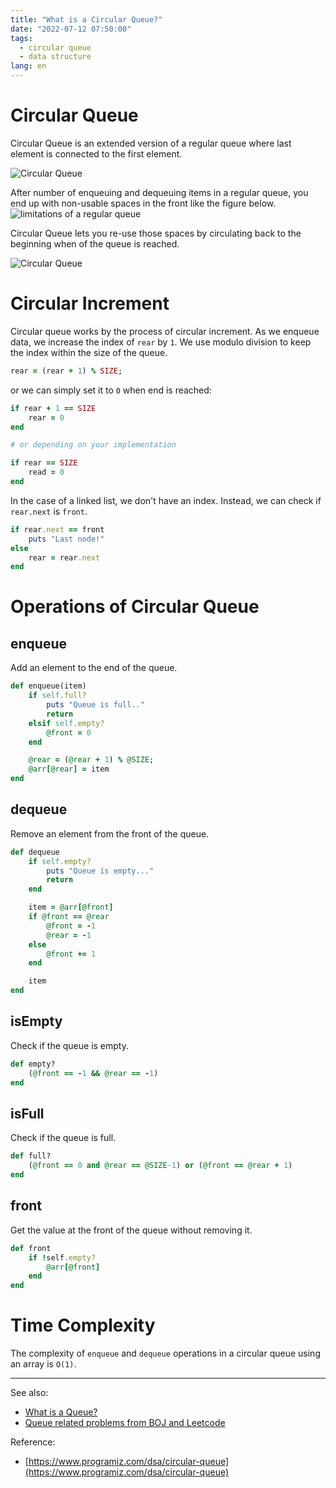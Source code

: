 ```yaml
---
title: "What is a Circular Queue?"
date: "2022-07-12 07:50:00"
tags: 
  - circular queue
  - data structure
lang: en
---
```


# Circular Queue
Circular Queue is an extended version of a regular queue where last element is connected to the first element.

![Circular Queue](/images/posts/what-is-a-circular-queue/circular-queue2.svg)

After number of enqueuing and dequeuing items in a regular queue, you end up with non-usable spaces in the front like the figure below.
![limitations of a regular queue](/images/posts/what-is-a-queue/queue3.svg)

Circular Queue lets you re-use those spaces by circulating back to the beginning when of the queue is reached.

![Circular Queue](/images/posts/what-is-a-queue/circular-queue.svg)

# Circular Increment
Circular queue works by the process of circular increment. As we enqueue data, we increase the index of `rear` by `1`. 
We use modulo division to keep the index within the size of the queue.
```rb
rear = (rear + 1) % SIZE;
```

or we can simply set it to `0` when end is reached:
```rb
if rear + 1 == SIZE
	rear = 0
end

# or depending on your implementation

if rear == SIZE
	read = 0
end 
```

In the case of a linked list, we don't have an index. Instead, we can check if `rear.next` is `front`.
```rb
if rear.next == front
	puts "Last node!"
else
    rear = rear.next
end
```

# Operations of Circular Queue
## enqueue
Add an element to the end of the queue.

```rb
def enqueue(item)
    if self.full?
        puts "Queue is full.."
        return
    elsif self.empty?
        @front = 0
    end

    @rear = (@rear + 1) % @SIZE;
    @arr[@rear] = item
end 
```

## dequeue
Remove an element from the front of the queue.

```rb
def dequeue
    if self.empty?
        puts "Queue is empty..."
        return
    end

    item = @arr[@front]
    if @front == @rear 
        @front = -1
        @rear = -1
    else 
        @front += 1
    end

    item
end 
```

## isEmpty
Check if the queue is empty.
```rb
def empty?
    (@front == -1 && @rear == -1)
end
```

## isFull
Check if the queue is full.
```rb
def full?
    (@front == 0 and @rear == @SIZE-1) or (@front == @rear + 1)
end
```

## front
Get the value at the front of the queue without removing it.
```rb
def front
    if !self.empty?
        @arr[@front]
    end
end
```

# Time Complexity
The complexity of `enqueue` and `dequeue` operations in a circular queue using an array is `O(1)`.

---

See also:
- [What is a Queue?](./what-is-a-queue)
- [Queue related problems from BOJ and Leetcode](https://github.com/bleuinu/DataStructures-and-Algorithms/tree/main/04-queue)

Reference:
- [https://www.programiz.com/dsa/circular-queue](https://www.programiz.com/dsa/circular-queue)